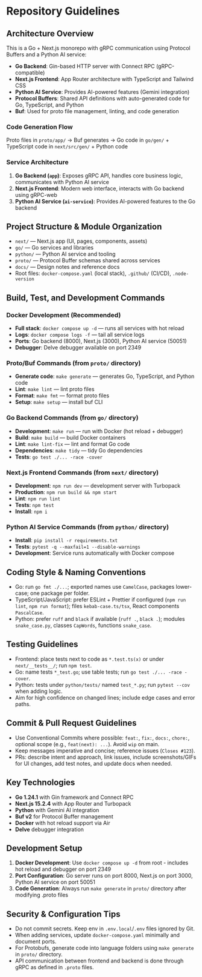 # Repository Guidelines

## Architecture Overview

This is a Go + Next.js monorepo with gRPC communication using Protocol Buffers and a Python AI service:

- **Go Backend**: Gin-based HTTP server with Connect RPC (gRPC-compatible)
- **Next.js Frontend**: App Router architecture with TypeScript and Tailwind CSS
- **Python AI Service**: Provides AI-powered features (Gemini integration)
- **Protocol Buffers**: Shared API definitions with auto-generated code for Go, TypeScript, and Python
- **Buf**: Used for proto file management, linting, and code generation

### Code Generation Flow

Proto files in `proto/app/` → Buf generates → Go code in `go/gen/` + TypeScript code in `next/src/gen/` + Python code

### Service Architecture

1. **Go Backend (`app`)**: Exposes gRPC API, handles core business logic, communicates with Python AI service
2. **Next.js Frontend**: Modern web interface, interacts with Go backend using gRPC-web
3. **Python AI Service (`ai-service`)**: Provides AI-powered features to the Go backend

## Project Structure & Module Organization

- `next/` — Next.js app (UI, pages, components, assets)
- `go/` — Go services and libraries
- `python/` — Python AI service and tooling
- `proto/` — Protocol Buffer schemas shared across services
- `docs/` — Design notes and reference docs
- Root files: `docker-compose.yaml` (local stack), `.github/` (CI/CD), `.node-version`

## Build, Test, and Development Commands

### Docker Development (Recommended)

- **Full stack**: `docker compose up -d` — runs all services with hot reload
- **Logs**: `docker compose logs -f` — tail all service logs
- **Ports**: Go backend (8000), Next.js (3000), Python AI service (50051)
- **Debugger**: Delve debugger available on port 2349

### Proto/Buf Commands (from `proto/` directory)

- **Generate code**: `make generate` — generates Go, TypeScript, and Python code
- **Lint**: `make lint` — lint proto files
- **Format**: `make fmt` — format proto files
- **Setup**: `make setup` — install buf CLI

### Go Backend Commands (from `go/` directory)

- **Development**: `make run` — run with Docker (hot reload + debugger)
- **Build**: `make build` — build Docker containers
- **Lint**: `make lint-fix` — lint and format Go code
- **Dependencies**: `make tidy` — tidy Go dependencies
- **Tests**: `go test ./... -race -cover`

### Next.js Frontend Commands (from `next/` directory)

- **Development**: `npm run dev` — development server with Turbopack
- **Production**: `npm run build && npm start`
- **Lint**: `npm run lint`
- **Tests**: `npm test`
- **Install**: `npm i`

### Python AI Service Commands (from `python/` directory)

- **Install**: `pip install -r requirements.txt`
- **Tests**: `pytest -q --maxfail=1 --disable-warnings`
- **Development**: Service runs automatically with Docker compose

## Coding Style & Naming Conventions

- Go: run `go fmt ./...`; exported names use `CamelCase`, packages lower-case; one package per folder.
- TypeScript/JavaScript: prefer ESLint + Prettier if configured (`npm run lint`, `npm run format`); files `kebab-case.ts/tsx`, React components `PascalCase`.
- Python: prefer `ruff` and `black` if available (`ruff .`, `black .`); modules `snake_case.py`, classes `CapWords`, functions `snake_case`.

## Testing Guidelines

- Frontend: place tests next to code as `*.test.ts(x)` or under `next/__tests__/`; run `npm test`.
- Go: name tests `*_test.go`; use table tests; run `go test ./... -race -cover`.
- Python: tests under `python/tests/` named `test_*.py`; run `pytest --cov` when adding logic.
- Aim for high confidence on changed lines; include edge cases and error paths.

## Commit & Pull Request Guidelines

- Use Conventional Commits where possible: `feat:`, `fix:`, `docs:`, `chore:`, optional scope (e.g., `feat(next): ...`). Avoid `wip` on main.
- Keep messages imperative and concise; reference issues (`Closes #123`).
- PRs: describe intent and approach, link issues, include screenshots/GIFs for UI changes, add test notes, and update docs when needed.

## Key Technologies

- **Go 1.24.1** with Gin framework and Connect RPC
- **Next.js 15.2.4** with App Router and Turbopack
- **Python** with Gemini AI integration
- **Buf v2** for Protocol Buffer management
- **Docker** with hot reload support via Air
- **Delve** debugger integration

## Development Setup

1. **Docker Development**: Use `docker compose up -d` from root - includes hot reload and debugger on port 2349
2. **Port Configuration**: Go server runs on port 8000, Next.js on port 3000, Python AI service on port 50051
3. **Code Generation**: Always run `make generate` in `proto/` directory after modifying .proto files

## Security & Configuration Tips

- Do not commit secrets. Keep env in `.env.local`/`.env` files ignored by Git.
- When adding services, update `docker-compose.yaml` minimally and document ports.
- For Protobufs, generate code into language folders using `make generate` in `proto/` directory.
- API communication between frontend and backend is done through gRPC as defined in `.proto` files.
